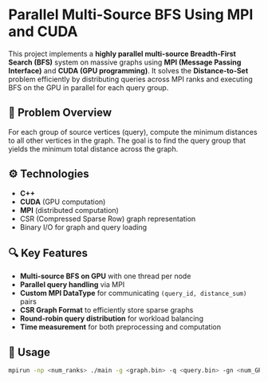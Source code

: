 # Parallel Multi-Source BFS Using MPI and CUDA

This project implements a **highly parallel multi-source Breadth-First Search (BFS)** system on massive graphs using **MPI (Message Passing Interface)** and **CUDA (GPU programming)**. It solves the **Distance-to-Set** problem efficiently by distributing queries across MPI ranks and executing BFS on the GPU in parallel for each query group.

## 🚀 Problem Overview

For each group of source vertices (query), compute the minimum distances to all other vertices in the graph. The goal is to find the query group that yields the minimum total distance across the graph.

## ⚙️ Technologies

- **C++**
- **CUDA** (GPU computation)
- **MPI** (distributed computation)
- CSR (Compressed Sparse Row) graph representation
- Binary I/O for graph and query loading

## 🔍 Key Features

- **Multi-source BFS on GPU** with one thread per node
- **Parallel query handling** via MPI
- **Custom MPI DataType** for communicating `(query_id, distance_sum)` pairs
- **CSR Graph Format** to efficiently store sparse graphs
- **Round-robin query distribution** for workload balancing
- **Time measurement** for both preprocessing and computation


## 🧪 Usage

```bash
mpirun -np <num_ranks> ./main -g <graph.bin> -q <query.bin> -gn <num_GPUs>


